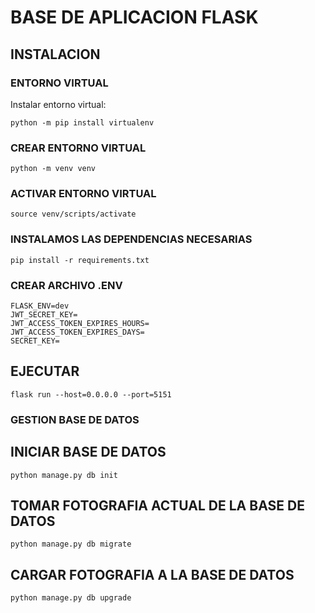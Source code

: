 # BASE DE APLICACION FLASK

## INSTALACION

### ENTORNO VIRTUAL 
Instalar entorno virtual:

```
python -m pip install virtualenv
```

### CREAR ENTORNO VIRTUAL 

```
python -m venv venv
```


### ACTIVAR ENTORNO VIRTUAL

```
source venv/scripts/activate
```

### INSTALAMOS LAS DEPENDENCIAS NECESARIAS

```
pip install -r requirements.txt
```

### CREAR ARCHIVO .ENV

```
FLASK_ENV=dev
JWT_SECRET_KEY=
JWT_ACCESS_TOKEN_EXPIRES_HOURS=
JWT_ACCESS_TOKEN_EXPIRES_DAYS=
SECRET_KEY=
```


## EJECUTAR 
```
flask run --host=0.0.0.0 --port=5151
```

### GESTION BASE DE DATOS

## INICIAR BASE DE DATOS
```
python manage.py db init
```

## TOMAR FOTOGRAFIA ACTUAL DE LA BASE DE DATOS
```
python manage.py db migrate
```

## CARGAR FOTOGRAFIA A LA BASE DE DATOS
```
python manage.py db upgrade
```